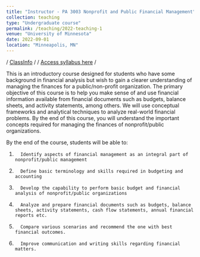 ```yaml
---
title: "Instructor - PA 3003 Nonprofit and Public Financial Management"
collection: teaching
type: "Undergraduate course"
permalink: /teaching/2022-teaching-1
venue: "University of Minnesota"
date: 2022-09-01
location: "Minneapolis, MN"
---
```


/ [ClassInfo](http://classinfo.umn.edu/?term=1229&institution=UMNTC&subject=PA&catalog_nbr=3003) /
/ [Access syllabus here](https://wencyww.github.io/files/PA3003_Syllabus_Fall2022_updated.pdf) /

This is an introductory course designed for students who have some background in financial analysis but wish to gain a clearer understanding of managing the finances for a public/non-profit organization. The primary objective of this course is to help you make sense of and use financial information available from financial documents such as budgets, balance sheets, and activity statements, among others. We will use conceptual frameworks and analytical techniques to analyze real-world financial problems. By the end of this course, you will understand the important concepts required for managing the finances of nonprofit/public organizations.

By the end of the course, students will be able to:

1.       Identify aspects of financial management as an integral part of nonprofit/public management
2.       Define basic terminology and skills required in budgeting and accounting
3.       Develop the capability to perform basic budget and financial analysis of nonprofit/public organizations
4.       Analyze and prepare financial documents such as budgets, balance sheets, activity statements, cash flow statements, annual financial reports etc.
5.       Compare various scenarios and recommend the one with best financial outcomes.
6.       Improve communication and writing skills regarding financial matters.
